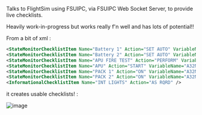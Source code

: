 Talks to FlightSim using FSUIPC, via FSUIPC Web Socket Server, to provide live checklists.

Heavily work-in-progress but works really f'n well and has lots of potential!!

From a bit of xml :
```xml
<StateMonitorChecklistItem Name="Battery 1" Action="SET AUTO" VariableName="A32NX_OVHD_ELEC_BAT_1_PB_IS_AUTO" RequiredValue="1"/>
<StateMonitorChecklistItem Name="Battery 2" Action="SET AUTO" VariableName="A32NX_OVHD_ELEC_BAT_2_PB_IS_AUTO" RequiredValue="1"/>
<StateMonitorChecklistItem Name="APU FIRE TEST" Action="PERFORM" VariableName="A32NX_FIRE_TEST_APU" Latching="true" RequiredValue="1"/>
<StateMonitorChecklistItem Name="APU" Action="START" VariableName="A32NX_OVHD_APU_START_PB_IS_AVAILABLE" RequiredValue="1"/>
<StateMonitorChecklistItem Name="PACK 1" Action="ON" VariableName="A32NX_OVHD_COND_PACK_1_PB_IS_ON" RequiredValue="1"/>
<StateMonitorChecklistItem Name="PACK 2" Action="ON" VariableName="A32NX_OVHD_COND_PACK_2_PB_IS_ON" RequiredValue="1"/>
<InformationalChecklistItem Name="INT LIGHTS" Action="AS RQRD" />
```

it creates usable checklists! :

![image](https://github.com/user-attachments/assets/bf34f4c7-7abe-44f7-b0fd-42e6a2b27553)
